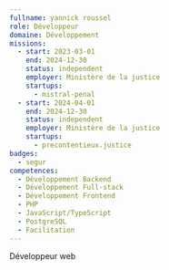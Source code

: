```yaml
---
fullname: yannick roussel
role: Développeur
domaine: Développement
missions:
  - start: 2023-03-01
    end: 2024-12-30
    status: independent
    employer: Ministère de la justice
    startups:
      - mistral-penal
  - start: 2024-04-01
    end: 2024-12-30
    status: independent
    employer: Ministère de la justice
    startups:
      - precontentieux.justice
badges:
  - segur
competences:
  - Développement Backend
  - Développement Full-stack
  - Développement Frontend
  - PHP
  - JavaScript/TypeScript
  - PostgreSQL
  - Facilitation
---
```

Développeur web
